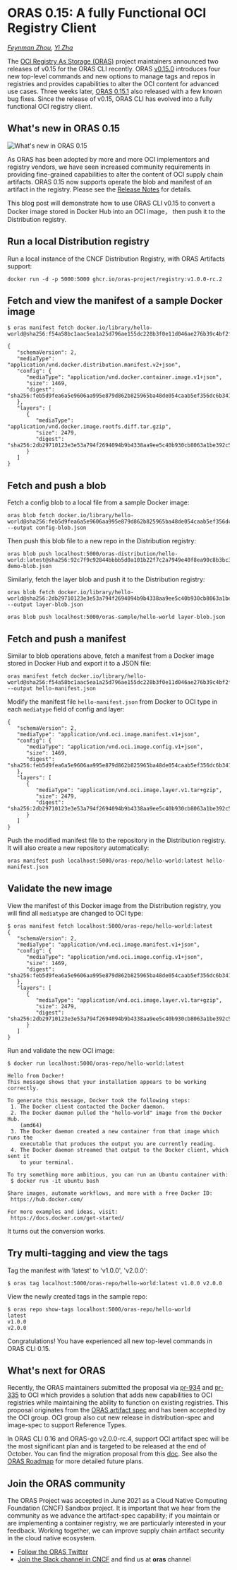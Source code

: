 # ORAS 0.15: A fully Functional OCI Registry Client

_[Feynman Zhou](https://twitter.com/FeynmanZhou), [Yi Zha](https://github.com/yizha1)_

The [OCI Registry As Storage (ORAS)](https://oras.land/) project maintainers announced two releases of v0.15 for the ORAS CLI recently. ORAS [v0.15.0](https://github.com/oras-project/oras/releases/tag/v0.15.0) introduces four new top-level commands and new options to manage tags and repos in registries and provides capabilities to alter the OCI content for advanced use cases. Three weeks later, [ORAS 0.15.1](https://github.com/oras-project/oras/releases/tag/v0.15.1) also released with a few known bug fixes. Since the release of v0.15, ORAS CLI has evolved into a fully functional OCI registry client.

## What's new in ORAS 0.15

![ What's new in ORAS 0.15](oras-0.15/what's-new-in-oras-0.15.png)

As ORAS has been adopted by more and more OCI implementors and registry vendors, we have seen increased community requirements in providing fine-grained capabilities to alter the content of OCI supply chain artifacts. ORAS 0.15 now supports operate the blob and manifest of an artifact in the registry. Please see the [Release Notes](https://github.com/oras-project/oras/releases/tag/v0.15.0) for details.

This blog post will demonstrate how to use ORAS CLI v0.15 to convert a Docker image stored in Docker Hub into an OCI image， then push it to the Distribution registry.

## Run a local Distribution registry

Run a local instance of the CNCF Distribution Registry, with ORAS Artifacts support:

```
docker run -d -p 5000:5000 ghcr.io/oras-project/registry:v1.0.0-rc.2
```

## Fetch and view the manifest of a sample Docker image

```
$ oras manifest fetch docker.io/library/hello-world@sha256:f54a58bc1aac5ea1a25d796ae155dc228b3f0e11d046ae276b39c4bf2f13d8c4

{
   "schemaVersion": 2,
   "mediaType": "application/vnd.docker.distribution.manifest.v2+json",
   "config": {
      "mediaType": "application/vnd.docker.container.image.v1+json",
      "size": 1469,
      "digest": "sha256:feb5d9fea6a5e9606aa995e879d862b825965ba48de054caab5ef356dc6b3412"
   },
   "layers": [
      {
         "mediaType": "application/vnd.docker.image.rootfs.diff.tar.gzip",
         "size": 2479,
         "digest": "sha256:2db29710123e3e53a794f2694094b9b4338aa9ee5c40b930cb8063a1be392c54"
      }
   ]
}
```

## Fetch and push a blob

Fetch a config blob to a local file from a sample Docker image:

```
oras blob fetch docker.io/library/hello-world@sha256:feb5d9fea6a5e9606aa995e879d862b825965ba48de054caab5ef356dc6b3412 --output config-blob.json
```

Then push this blob file to a new repo in the Distribution registry:

```
oras blob push localhost:5000/oras-distribution/hello-world:latest@sha256:92c7f9c92844bbbb5d0a101b22f7c2a7949e40f8ea90c8b3bc396879d95e899a demo-blob.json
```

Similarly, fetch the layer blob and push it to the Distribution registry:

```
oras blob fetch docker.io/library/hello-world@sha256:2db29710123e3e53a794f2694094b9b4338aa9ee5c40b930cb8063a1be392c54 --output layer-blob.json
```

```
oras blob push localhost:5000/oras-sample/hello-world layer-blob.json
```

## Fetch and push a manifest

Similar to blob operations above, fetch a manifest from a Docker image stored in Docker Hub and export it to a JSON file:

```
oras manifest fetch docker.io/library/hello-world@sha256:f54a58bc1aac5ea1a25d796ae155dc228b3f0e11d046ae276b39c4bf2f13d8c4 --output hello-manifest.json
```

Modify the manifest file `hello-manifest.json` from Docker to OCI type in each `mediatype` field of config and layer:

```
{
   "schemaVersion": 2,
   "mediaType": "application/vnd.oci.image.manifest.v1+json",
   "config": {
      "mediaType": "application/vnd.oci.image.config.v1+json",
      "size": 1469,
      "digest": "sha256:feb5d9fea6a5e9606aa995e879d862b825965ba48de054caab5ef356dc6b3412"
   },
   "layers": [
      {
         "mediaType": "application/vnd.oci.image.layer.v1.tar+gzip",
         "size": 2479,
         "digest": "sha256:2db29710123e3e53a794f2694094b9b4338aa9ee5c40b930cb8063a1be392c54"
      }
   ]
}
```

Push the modified manifest file to the repository in the Distribution registry. It will also create a new repository automatically:

```
oras manifest push localhost:5000/oras-repo/hello-world:latest hello-manifest.json
```

## Validate the new image 

View the manifest of this Docker image from the Distribution registry, you will find all `mediatype` are changed to OCI type: 

```
$ oras manifest fetch localhost:5000/oras-repo/hello-world:latest
{
   "schemaVersion": 2,
   "mediaType": "application/vnd.oci.image.manifest.v1+json",
   "config": {
      "mediaType": "application/vnd.oci.image.config.v1+json",
      "size": 1469,
      "digest": "sha256:feb5d9fea6a5e9606aa995e879d862b825965ba48de054caab5ef356dc6b3412"
   },
   "layers": [
      {
         "mediaType": "application/vnd.oci.image.layer.v1.tar+gzip",
         "size": 2479,
         "digest": "sha256:2db29710123e3e53a794f2694094b9b4338aa9ee5c40b930cb8063a1be392c54"
      }
   ]
}
```

Run and validate the new OCI image:

```
$ docker run localhost:5000/oras-repo/hello-world:latest

Hello from Docker!
This message shows that your installation appears to be working correctly.

To generate this message, Docker took the following steps:
 1. The Docker client contacted the Docker daemon.
 2. The Docker daemon pulled the "hello-world" image from the Docker Hub.
    (amd64)
 3. The Docker daemon created a new container from that image which runs the
    executable that produces the output you are currently reading.
 4. The Docker daemon streamed that output to the Docker client, which sent it
    to your terminal.

To try something more ambitious, you can run an Ubuntu container with:
 $ docker run -it ubuntu bash

Share images, automate workflows, and more with a free Docker ID:
 https://hub.docker.com/

For more examples and ideas, visit:
 https://docs.docker.com/get-started/

```

It turns out the conversion works.

## Try multi-tagging and view the tags 

Tag the manifest with 'latest' to 'v1.0.0', 'v2.0.0':

```
$ oras tag localhost:5000/oras-repo/hello-world:latest v1.0.0 v2.0.0
```

View the newly created tags in the sample repo:

```
$ oras repo show-tags localhost:5000/oras-repo/hello-world
latest
v1.0.0
v2.0.0
```

Congratulations! You have experienced all new top-level commands in ORAS CLI 0.15. 

## What's next for ORAS

Recently, the ORAS maintainers submitted the proposal via [pr-934](https://github.com/opencontainers/image-spec/pull/934) and [pr-335](https://github.com/opencontainers/distribution-spec/pull/335) to OCI which provides a solution that adds new capabilities to OCI registries while maintaining the ability to function on existing registries. This proposal originates from the [ORAS artifact spec](https://github.com/oras-project/artifacts-spec) and has been accepted by the OCI group. OCI group also cut new release in distribution-spec and image-spec to support Reference Types. 

In ORAS CLI 0.16 and ORAS-go v2.0.0-rc.4, support OCI artifact spec will be the most significant plan and is targeted to be released at the end of October. You can find the migration proposal from this [doc](https://hackmd.io/zLnCh8WRQDG-3S_jXR626g?view). See also the [ORAS Roadmap](https://github.com/oras-project/community/blob/main/Roadmap.md) for more detailed future plans.

## Join the ORAS community
 
The ORAS Project was accepted in June 2021 as a Cloud Native Computing Foundation (CNCF) Sandbox project. It is important that we hear from the community as we advance the artifact-spec capability; if you maintain or are implementing a container registry, we are particularly interested in your feedback. Working together, we can improve supply chain artifact security in the cloud native ecosystem. 

- [Follow the ORAS Twitter](https://twitter.com/intent/follow?screen_name=orasproject)
- [Join the Slack channel in CNCF](https://slack.cncf.io/) and find us at **oras** channel